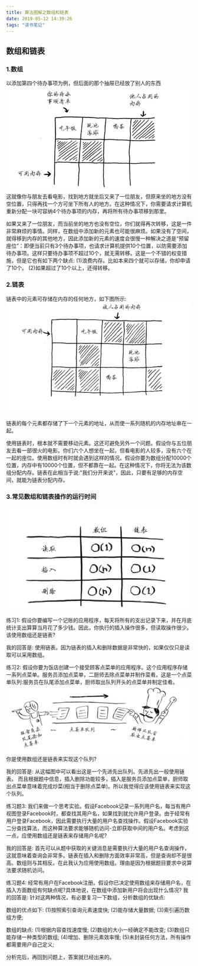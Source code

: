 ```yaml
---
title: 算法图解之数组和链表
date: 2019-05-12 14:39:26
tags: "读书笔记"
---
```


## 数组和链表

### 1.数组
以添加第四个待办事项为例，但后面的那个抽屉已经放了别人的东西
![](算法图解之数组和链表/array01.png)
这就像你与朋友去看电影，找到地方就坐后又来了一位朋友，但原来坐的地方没有空位置，只得再找一个方可坐下所有人的地方。在这种情况下，你需要请求计算机重新分配一块可容纳4个待办事项的内存，再将所有待办事项移到那里。
<!--more-->
如果又来了一位朋友，而当前坐的地方也没有空位，你们就得再次转移，这是一件非常麻烦的事情。同样，在数组中添加新的元素也可能很麻烦。如果没有了空间，就得移到内存的其他地方，因此添加新的元素的速度会很慢一种解决之道是“预留座位”：即便当前只有3个待办事项，也请求计算机提供10个位置，以防需要添加待办事项。这样只要待办事项不超过10个，就无需转移。这是一个不错的权变措施，但是它也有如下两个缺点:
(1)浪费内存。比如本来四个就可以存储，你却申请了10个。
(2)如果超过了10个以上，还得转移。


### 2.链表

链表中的元素可存储在内存的任何地方，如下图所示:
![](算法图解之数组和链表/linkedlist.png)

链表的每个元素都存储了下一个元素的地址，从而使一系列随机的内存地址串在一起。

使用链表时，根本就不需要移动元素。这还可避免另外一个问题。假设你与五位朋友去看一部很火的电影。你们六个人想坐在一起，但看电影的人较多，没有六个在一起的座位。使用数组时有时就会遇到这样的情况。假设你要为数组分配10000个位置，内存中有10000个位置，但不都靠在一起。在这种情况下，你将无法为该数组分配内存。链表在此相当于说:"我们分开来说"，因此，只要有足够的内存空间，就能为链表分配内存。







### 3.常见数组和链表操作的运行时间
![](算法图解之数组和链表/array_linkedlist.png)


练习1:
假设你要编写一个记账的应用程序，每天将所有的支出记录下来，并在月底统计支出算算当月花了多少钱。因此，你执行的插入操作很多，但读取操作很少。该使用数组还是链表?

我的回答是:
使用链表。因为链表的插入和删除数据是非常快的，如果仅仅只是读取可以采用数组。

练习2:
假设你要为饭店创建一个接受顾客点菜单的应用程序。这个应用程序存储一系列点菜单。服务员添加点菜单，二厨师去除点菜单并制作菜肴。这是一个点菜单队列:服务员在队尾添加点菜单，厨师取出队列开头的点菜单并制定佳肴。
![](算法图解之数组和链表/diancaiduilie.png)
你是使用数组还是链表来实现这个队列?

我的回答是:
从这幅图中可以看出这是一个先进先出队列。先进先出一般使用链表。
而且根据题中信息，插入删除功能较多，插入是服务员添加点菜单，厨师取出点菜单意味着完成炒菜(相当于删除点菜单)。所以我觉得应该使用链表来实现这个队列。


练习题3:
我们来做一个思考实验。假设Facebook记录一系列用户名，每当有用户视图登录Facebook时，都查找其用户名，如果找到就允许用户登录。由于经常有用户登录Facebook，因此需要执行大量的用户名查找操作。假设Facebook实验二分查找算法，而这种算法要求能够随机访问-立即获取中间的用户名。考虑到这一点，应使用数组还是链表来存储用户名呢?

我的回答是:
首先可以从题中获取的关键消息是需要执行大量的用户名查询操作，这就意味着查询会非常多。链表在插入和删除方面效率非常高，但是查询却不是很高。数组则与其相反。在此我认为应用使用数组。理由是因为根据题目要求中说算法要求随机访问。


练习题4:
经常有用户在Facebook注册。假设你已决定使用数组来存储用户名，在插入方面数组有何缺点呢?具体地说，在数组中添加新用户将会出现什么情况?
我的回答是:
针对这两种情况，有必要复习一下数组，分析数组的优缺点:

数组的优点如下:
(1)按照索引查询元素速度快;
(2)能存储大量数据;
(3)索引遍历数组方便;

数组的缺点:
(1)根据内容查找速度慢;
(2)数组的大小一经确定不能改变;
(3)数组只能存储一种类型的数组;
(4)增加、删除元素效率慢;
(5)未封装任何方法，所有操作都需要用户自己定义;

分析完后，再回到问题上，答案就已经出来的。




